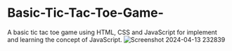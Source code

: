 # Basic-Tic-Tac-Toe-Game-
A basic tic tac toe game using HTML, CSS and JavaScript for implement and learning the concept of JavaScript. 
![Screenshot 2024-04-13 232839](https://github.com/MayankSanodiy/Basic-Tic-Tac-Toe-Game-/assets/124913875/57996d19-55c7-45e8-955e-bafe4b80f180)
